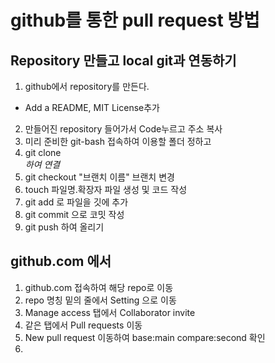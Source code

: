# github를 통한 pull request 방법

## Repository 만들고 local git과 연동하기
1. github에서 repository를 만든다.
  - Add a README, MIT License추가
2. 만들어진 repository 들어가서 Code누르고 주소 복사
3. 미리 준비한 git-bash 접속하여 이용할 폴더 정하고
4. git clone <address> 하여 연결
5. git checkout "브랜치 이름" 브랜치 변경
6. touch 파일명.확장자 파일 생성 및 코드 작성
7. git add 로 파일을 깃에 추가
8. git commit 으로 코밋 작성
9. git push 하여 올리기

## github.com 에서 
1. github.com 접속하여 해당 repo로 이동
2. repo 명칭 밑의 줄에서 Setting 으로 이동
3. Manage access 탭에서 Collaborator invite
4. 같은 탭에서 Pull requests 이동
5. New pull request 이동하여 base:main compare:second 확인
6. 

